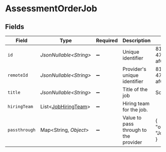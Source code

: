 # AssessmentOrderJob


## Fields

| Field                                                            | Type                                                             | Required                                                         | Description                                                      | Example                                                          |
| ---------------------------------------------------------------- | ---------------------------------------------------------------- | ---------------------------------------------------------------- | ---------------------------------------------------------------- | ---------------------------------------------------------------- |
| `id`                                                             | *JsonNullable\<String>*                                          | :heavy_minus_sign:                                               | Unique identifier                                                | 8187e5da-dc77-475e-9949-af0f1fa4e4e3                             |
| `remoteId`                                                       | *JsonNullable\<String>*                                          | :heavy_minus_sign:                                               | Provider's unique identifier                                     | 8187e5da-dc77-475e-9949-af0f1fa4e4e3                             |
| `title`                                                          | *JsonNullable\<String>*                                          | :heavy_minus_sign:                                               | Title of the job                                                 | Software Engineer                                                |
| `hiringTeam`                                                     | List\<[JobHiringTeam](../../models/components/JobHiringTeam.md)> | :heavy_minus_sign:                                               | Hiring team for the job.                                         |                                                                  |
| `passthrough`                                                    | Map\<String, *Object*>                                           | :heavy_minus_sign:                                               | Value to pass through to the provider                            | {<br/>"other_known_names": "John Doe"<br/>}                      |